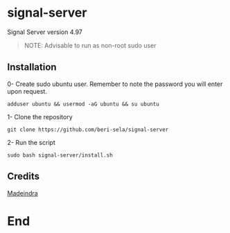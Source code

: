 # signal-server

Signal Server version 4.97

>NOTE: Advisable to run as non-root sudo user

## Installation
0- Create sudo ubuntu user. Remember to note the password you will enter upon request.
```shell
adduser ubuntu && usermod -aG ubuntu && su ubuntu
```

1- Clone the repository 

```shell 
git clone https://github.com/beri-sela/signal-server
```

2- Run the script 
```shell
sudo bash signal-server/install.sh
```

## Credits
[Madeindra](https://github.com/madeindra/signal-setup-guide/tree/master/signal-server-4.xx)

# End
